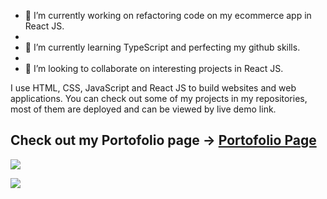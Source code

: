 

- 🔭 I’m currently working on refactoring code on my ecommerce app in React JS.
- 
- 🌱 I’m currently learning TypeScript and perfecting my github skills.
- 
- 👯 I’m looking to collaborate on interesting projects in React JS.

I use HTML, CSS, JavaScript and React JS to build websites and web applications. You can check out some of my projects in my repositories, most of them are deployed and can be viewed by live demo link.

## Check out my Portofolio page -> [Portofolio Page](https://portofolio-page-sigma.vercel.app/#page-top)



<img src="https://github-readme-stats.vercel.app/api/top-langs?username=arminCicic&layout=compact"/>


[![](https://img.shields.io/badge/linkedin-%230077B5.svg?style=for-the-badge&logo=linkedin)](https://www.linkedin.com/in/armin-čičić-b39833121/)




